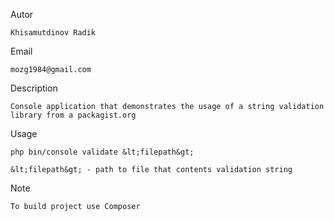 Autor

	Khisamutdinov Radik

Email

	mozg1984@gmail.com

Description

	Console application that demonstrates the usage of a string validation library from a packagist.org

Usage
	
	php bin/console validate &lt;filepath&gt;
	
	&lt;filepath&gt; - path to file that contents validation string

Note

	To build project use Composer